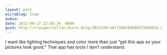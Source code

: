 ```yaml
---
layout: post
microblog: true
audio: 
date: 2013-09-17 22:56:34 -0600
guid: http://craigmcclellan.micro.blog/2013/09/18/t380193606579269632.html
---
```

I want like lighting techniques and color more than just “get this app so your pictures look good.” That app has tools I don’t understand.
